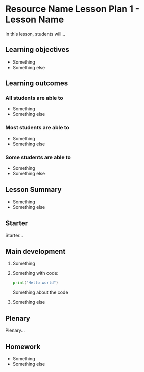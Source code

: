 # Resource Name Lesson Plan 1 - Lesson Name

In this lesson, students will...

## Learning objectives

- Something
- Something else

## Learning outcomes

### All students are able to

- Something
- Something else

### Most students are able to

- Something
- Something else

### Some students are able to

- Something
- Something else

## Lesson Summary

- Something
- Something else

## Starter

Starter...

## Main development

1. Something

1. Something with code:

    ```python
    print("Hello world")
    ```

    Something about the code

1. Something else

## Plenary

Plenary...

## Homework

- Something
- Something else
